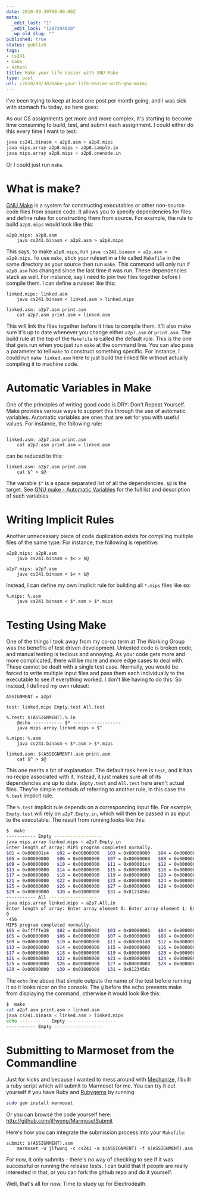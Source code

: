 ```yaml
---
date: 2010-09-30T00:00:00Z
meta:
  _edit_last: "1"
  _edit_lock: "1287294610"
  _wp_old_slug: ""
published: true
status: publish
tags:
- cs241
- make
- school
title: Make your life easier with GNU Make
type: post
url: /2010/09/30/make-your-life-easier-with-gnu-make/
---
```


I've been trying to keep at least one post per month going, and I was sick with stomach flu today, so here goes:

As our CS assignments get more and more complex, it's starting to become time consuming to build, test, and submit each assignment. I could either do this every time I want to test:

```bash
java cs241.binasm < a2p8.asm > a2p8.mips
java mips.array a2p8.mips < a2p8.sample.in
java mips.array a2p8.mips < a2p8.onenode.in
```

Or I could just run `make`.

What is make?
=========

[GNU Make](http://www.gnu.org/software/make/) is a system for constructing executables or other non-source code files from source code. It allows you to specify dependencies for files and define rules for constructing them from source. For example, the rule to build `a2p8.mips` would look like this:

```make
a2p8.mips: a2p8.asm
    java cs241.binasm < a2p8.asm > a2p8.mips
```

This says, to make `a2p8.mips`, run `java cs241.binasm < a2p.asm > a2p8.mips`. To use `make`, stick your ruleset in a file called `Makefile` in the same directory as your source then run `make`. This command will only run if `a2p8.asm` has changed since the last time it was run. These dependencies stack as well. For instance, say I need to join two files together before I compile them. I can define a ruleset like this:

```make
linked.mips: linked.asm
    java cs241.binasm < linked.asm > linked.mips

linked.asm: a2p7.asm print.asm
    cat a2p7.asm print.asm > linked.asm
```

This will link the files together before it tries to compile them. It'll also make sure it's up to date whenever you change either `a2p7.asm` or `print.asm`. The build rule at the top of the `Makefile` is called the default rule. This is the one that gets run when you just run `make` at the command line. You can also pass a parameter to tell `make` to construct something specific. For instance, I could run `make linked.asm` here to just build the linked file without actually compiling it to machine code.

Automatic Variables in Make
=================
One of the principles of writing good code is DRY: Don't Repeat Yourself. Make provides various ways to support this through the use of automatic variables. Automatic variables are ones that are set for you with useful values. For instance, the following rule:

```make

linked.asm: a2p7.asm print.asm
    cat a2p7.asm print.asm > linked.asm
```

can be reduced to this:

```make
linked.asm: a2p7.asm print.asm
    cat $^ > $@
```

The variable `$^` is a space separated list of all the dependencies. `$@` is the target. See [GNU make - Automatic Variables](http://www.gnu.org/software/make/manual/make.html#Automatic-Variables) for the full list and description of such variables.

Writing Implicit Rules
=============
Another unnecessary piece of code duplication exists for compiling multiple files of the same type. For instance, the following is repetitive:

```make
a2p8.mips: a2p8.asm
    java cs241.binasm < $< > $@

a2p7.mips: a2p7.asm
    java cs241.binasm < $< > $@
```

Instead, I can define my own implicit rule for building all `*.mips` files like so:

```make
%.mips: %.asm
    java cs241.binasm < $*.asm > $*.mips
```

Testing Using Make
============
One of the things I took away from my co-op term at The Working Group was the benefits of test driven development. Untested code is broken code, and manual testing is tedious and annoying. As your code gets more and more complicated, there will be more and more edge cases to deal with. These cannot be dealt with a single test case. Normally, you would be forced to write multiple input files and pass them each individually to the executable to see if everything worked. I don't like having to do this. So instead, I defined my own ruleset:

```make
ASSIGNMENT = a2p7

test: linked.mips Empty.test All.test

%.test: $(ASSIGNMENT).%.in
    @echo ----------- $* ------------------
    java mips.array linked.mips < $^

%.mips: %.asm
    java cs241.binasm < $*.asm > $*.mips

linked.asm: $(ASSIGNMENT).asm print.asm
    cat $^ > $@
```

This one merits a bit of explanation. The default task here is `test`, and it has no recipe associated with it. Instead, it just makes sure all of its dependencies are up to date. `Empty.test` and `All.test` here aren't actual files. They're simple methods of referring to another rule, in this case the `%.test` implicit rule.

The `%.test` implicit rule depends on a corresponding input file. For example, `Empty.test` will rely on `a2p7.Empty.in`, which will then be passed in as input to the executable. The result from running looks like this:

```bash
$  make
----------- Empty ------------------
java mips.array linked.mips < a2p7.Empty.in
Enter length of array: MIPS program completed normally.
$01 = 0x000001c4   $02 = 0x00000000   $03 = 0x00000000   $04 = 0x00000000
$05 = 0x00000000   $06 = 0x00000000   $07 = 0x00000000   $08 = 0x00000000
$09 = 0x00000000   $10 = 0x00000000   $11 = 0x000001c4   $12 = 0x00000000
$13 = 0x00000000   $14 = 0x00000000   $15 = 0x00000000   $16 = 0x00000000
$17 = 0x00000000   $18 = 0x00000000   $19 = 0x00000000   $20 = 0x00000000
$21 = 0x00000000   $22 = 0x00000000   $23 = 0x00000000   $24 = 0x00000000
$25 = 0x00000000   $26 = 0x00000000   $27 = 0x00000000   $28 = 0x00000000
$29 = 0x00000000   $30 = 0x01000000   $31 = 0x8123456c
----------- All ------------------
java mips.array linked.mips < a2p7.All.in
Enter length of array: Enter array element 0: Enter array element 1: Enter array element 2: 123
0
-456
MIPS program completed normally.
$01 = 0xfffffe38   $02 = 0x00000003   $03 = 0x00000001   $04 = 0x00000000
$05 = 0x00000000   $06 = 0x00000000   $07 = 0x00000000   $08 = 0x00000000
$09 = 0x00000000   $10 = 0x00000000   $11 = 0x000001d0   $12 = 0x00000000
$13 = 0x00000000   $14 = 0x00000000   $15 = 0x00000000   $16 = 0x00000000
$17 = 0x00000000   $18 = 0x00000000   $19 = 0x00000000   $20 = 0x00000000
$21 = 0x00000000   $22 = 0x00000000   $23 = 0x00000000   $24 = 0x00000000
$25 = 0x00000000   $26 = 0x00000000   $27 = 0x00000000   $28 = 0x00000000
$29 = 0x00000000   $30 = 0x01000000   $31 = 0x8123456c
```

The `echo` line above that simple outputs the name of the test before running it so it looks nicer on the console. The `@` before the echo prevents make from displaying the command, otherwise it would look like this:

```bash
$  make
cat a2p7.asm print.asm > linked.asm
java cs241.binasm < linked.asm > linked.mips
echo ----------- Empty ------------------
----------- Empty ------------------
```

Submitting to Marmoset from the Commandline
=============================
Just for kicks and because I wanted to mess around with [Mechanize](http://github.com/tenderlove/mechanize), I built a ruby script which will submit to Marmoset for me. You can try it out yourself if you have Ruby and [Rubygems](https://rubygems.org/) by running

```bash
sudo gem install marmoset
```

Or you can browse the code yourself here: <http://github.com/jlfwong/MarmosetSubmit>

Here's how you can integrate the submission process into your `Makefile`:

```make
submit: $(ASSIGNMENT).asm
    marmoset -u jlfwong -c cs241 -a $(ASSIGNMENT) -f $(ASSIGNMENT).asm
```

For now, it only submits - there's no way of checking to see if it was successful or running the release tests. I can build that if people are really interested in that, or you can fork the github repo and do it yourself.

Well, that's all for now. Time to study up for Electrodeath.
